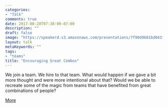 ```yaml
---
categories: 
- "Talk"
comments: true
date: 2017-08-28T07:38:00-07:00
description: ""
draft: false
image: "https://speakerd.s3.amazonaws.com/presentations/7f90d9681bd043f4b11057f372ab9590/thumb_slide_0.jpg"
layout: talk
metaKeywords: ""
tags:
- "teams"
title: "Encouraging Great Combos"
---
```


<div>
<script async class="speakerdeck-embed" data-id="7f90d9681bd043f4b11057f372ab9590" data-ratio="1.33333333333333" src="//speakerdeck.com/assets/embed.js"></script>
</div>

We join a team. We hire to that team. What would happen if we gave a bit more thought and were more intentional about that? Would we be able to recreate some of the magic from teams that have benefited from great combinations of people?

[More](/post/power-team-combinations)

<!--more-->
